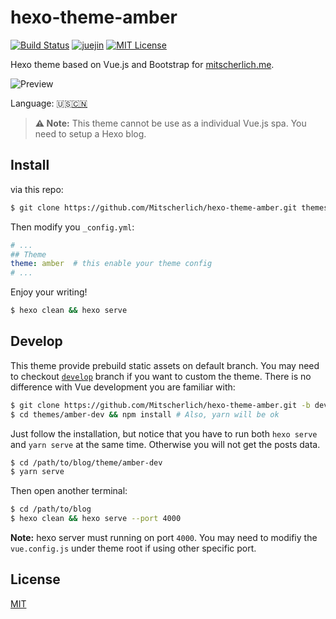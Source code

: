 # hexo-theme-amber

[![Build Status][ci-badge]][ci-url]
[![juejin][juejin-img]][juejin-url]
[![MIT License][license-badge]](LICENSE)

[ci-badge]: https://travis-ci.org/Mitscherlich/hexo-theme-amber.svg?branch=develop
[ci-url]: https://travis-ci.org/Mitscherlich/hexo-theme-amber
[juejin-img]: https://badge.juejin.im/entry/5c1b515ff265da61193bcc21/likes.svg?style=flat
[juejin-url]: https://juejin.im/post/5c1b4b69f265da611c26ef7c
[license-badge]: https://img.shields.io/badge/license-MIT-blue.svg

Hexo theme based on Vue.js and Bootstrap for [mitscherlich.me](https://mitscherlich.me).

![Preview](https://raw.githubusercontent.com/Mitscherlich/hexo-theme-amber/develop/docs/assets/Preview.png)

Language: :us:<a title="Chinese" href="README.zh-CN.md">:cn:</a>

> **⚠️ Note:** This theme cannot be use as a individual Vue.js spa. You need to setup a Hexo blog.

## Install

via this repo:

```bash
$ git clone https://github.com/Mitscherlich/hexo-theme-amber.git themes/amber
```

Then modify you `_config.yml`:

```yml
# ...
## Theme
theme: amber  # this enable your theme config
# ...
```

Enjoy your writing!

```bash
$ hexo clean && hexo serve
```

## Develop

This theme provide prebuild static assets on default branch. You may need to checkout [`develop`](https://github.com/Mitscherlich/hexo-theme-amber/tree/develop) branch if you want to custom the theme. There is no difference with Vue development you are familiar with:

```bash
$ git clone https://github.com/Mitscherlich/hexo-theme-amber.git -b develop themes/amber-dev
$ cd themes/amber-dev && npm install # Also, yarn will be ok
```

Just follow the installation, but notice that you have to run both `hexo serve` and `yarn serve` at the same time. Otherwise you will not get the posts data.

```bash
$ cd /path/to/blog/theme/amber-dev
$ yarn serve
```

Then open another terminal:

```bash
$ cd /path/to/blog
$ hexo clean && hexo serve --port 4000
```

**Note:** hexo server must running on port `4000`. You may need to modifiy the `vue.config.js` under theme root if using other specific port.

## License

[MIT](LICENSE)
